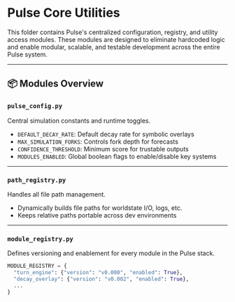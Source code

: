 # Pulse Core Utilities

This folder contains Pulse's centralized configuration, registry, and utility access modules. These modules are designed to eliminate hardcoded logic and enable modular, scalable, and testable development across the entire Pulse system.

---

## 📦 Modules Overview

### `pulse_config.py`
Central simulation constants and runtime toggles.

- `DEFAULT_DECAY_RATE`: Default decay rate for symbolic overlays
- `MAX_SIMULATION_FORKS`: Controls fork depth for forecasts
- `CONFIDENCE_THRESHOLD`: Minimum score for trustable outputs
- `MODULES_ENABLED`: Global boolean flags to enable/disable key systems

---

### `path_registry.py`
Handles all file path management.

- Dynamically builds file paths for worldstate I/O, logs, etc.
- Keeps relative paths portable across dev environments

---

### `module_registry.py`
Defines versioning and enablement for every module in the Pulse stack.

```python
MODULE_REGISTRY = {
  "turn_engine": {"version": "v0.000", "enabled": True},
  "decay_overlay": {"version": "v0.002", "enabled": True},
  ...
}

